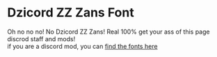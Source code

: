 # Dzicord ZZ Zans Font
Oh no no no! No Dzicord ZZ Zans! Real 100% get your ass of this page discrod staff and mods!<br>
if you are a discord mod, you can [find the fonts here](https://pornhub.com)
